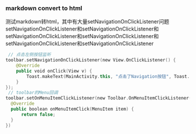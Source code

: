 ### markdown convert to html

测试markdown转html，其中有大量setNavigationOnClickListener问题setNavigationOnClickListener和setNavigationOnClickListener和setNavigationOnClickListener和setNavigationOnClickListener和setNavigationOnClickListener和setNavigationOnClickListener

```kotlin
 // 点击左侧按钮监听
toolbar.setNavigationOnClickListener(new View.OnClickListener() {
    @Override
    public void onClick(View v) {
        Toast.makeText(MainActivity.this, "点击了Navigation按钮", Toast.LENGTH_SHORT).show();
    }
});
 // toolbar的Menu回调
toolbar.setOnMenuItemClickListener(new Toolbar.OnMenuItemClickListener() {
  @Override
  public boolean onMenuItemClick(MenuItem item) {
      return false;
  }
})
```

